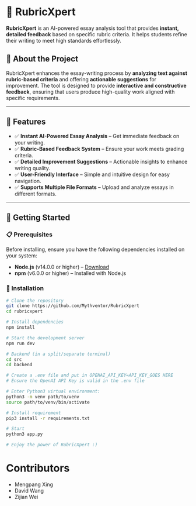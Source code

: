 # 📝 RubricXpert  

**RubricXpert** is an AI-powered essay analysis tool that provides **instant, detailed feedback** based on specific rubric criteria. It helps students refine their writing to meet high standards effortlessly.  

## 📌 About the Project  

RubricXpert enhances the essay-writing process by **analyzing text against rubric-based criteria** and offering **actionable suggestions** for improvement. The tool is designed to provide **interactive and constructive feedback**, ensuring that users produce high-quality work aligned with specific requirements.  

---

## 🚀 Features  

- ✅ **Instant AI-Powered Essay Analysis** – Get immediate feedback on your writing.  
- ✅ **Rubric-Based Feedback System** – Ensure your work meets grading criteria.  
- ✅ **Detailed Improvement Suggestions** – Actionable insights to enhance writing quality.  
- ✅ **User-Friendly Interface** – Simple and intuitive design for easy navigation.  
- ✅ **Supports Multiple File Formats** – Upload and analyze essays in different formats.  

---

## 🏁 Getting Started  

### 📋 Prerequisites  

Before installing, ensure you have the following dependencies installed on your system:  

- **Node.js** (v14.0.0 or higher) – [Download](https://nodejs.org/)  
- **npm** (v6.0.0 or higher) – Installed with Node.js  

### 🔧 Installation  

```bash
# Clone the repository
git clone https://github.com/Mythventor/RubricXpert
cd rubricxpert

# Install dependencies
npm install

# Start the development server
npm run dev

# Backend (in a split/separate terminal)
cd src
cd backend

# Create a .env file and put in OPENAI_API_KEY=API_KEY_GOES HERE
# Ensure the OpenAI API Key is valid in the .env file

# Enter Python3 virtual environment:
python3 -m venv path/to/venv
source path/to/venv/bin/activate

# Install requirement
pip3 install -r requirements.txt

# Start
python3 app.py

# Enjoy the power of RubricXpert :)


```

# Contributors
* Mengpang Xing
* David Wang
* Zijian Wei
